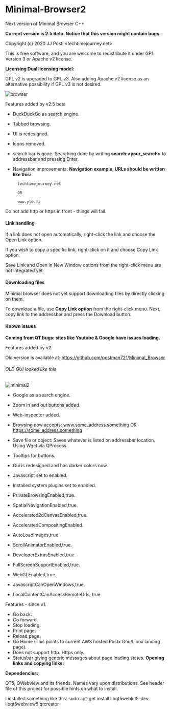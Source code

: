 # Minimal-Browser2
Next version of Minimal Browser C++

<b> Current version is 2.5 Beta. Notice that this version might contain bugs.</b>

Copyright (c) 2020 JJ Posti <techtimejourney.net>

This is free software, and you are welcome to redistribute it under GPL Version 3 or Apache v2 license.


<b>Licensing Dual licensing model:</b> 

GPL v2 is upgraded to GPL v3.
Also adding Apache v2 license as an alternative possibility if GPL v3 is not desired.


![browser](https://user-images.githubusercontent.com/29865797/178351588-e53b7b0d-bd46-4806-95d0-a1f9527658a5.jpg)

Features added by v2.5 beta

- DuckDuckGo as search engine.
- Tabbed browsing.
- UI is redesigned.
- Icons removed.
- search bar is gone. Searching done by writing <b>search:<your_search></b> to addressbar and pressing Enter.
- Navigation improvements:
	<b>Navigation example, URLs should be written like this:</b>
		
		techtimejourney.net

		OR
		
		www.yle.fi
		
Do not add http or https in front - things will fail.	


#### Link handling 

If a link does not open automatically, right-click the link and choose the Open Link option.

If you wish to copy a specific link, right-click on it and choose Copy Link option.


Save Link and Open in New Window options from the right-click menu are not integrated yet.


		
####  Downloading files


Minimal browser does not yet support downloading files by directly clicking on them.

To download a file, use <b>Copy Link option</b> from the right-click menu. Next, copy link to the addressbar and press the Download button.


####  Known issues

<b> Coming from QT bugs: sites like Youtube & Google have issues loading.</b>


Features added by v2.

Old version is available at: https://github.com/postman721/Minimal_Browser

###### OLD GUI looked like this

![minimal2](https://user-images.githubusercontent.com/29865797/72383214-aa5fa780-3723-11ea-8124-98cd12362701.jpg)

 - Google as a search engine.
 - Zoom in and out buttons added.
 - Web-inspector added.
 - Browsing now accepts: www.some_address.something OR https://some_address.something 
 - Save file or object: Saves whatever is listed on addressbar location. Using Wget via QProcess.
 - Tooltips for buttons.
 - Gui is redesigned and has darker colors now.
 
 - Javascript set to enabled.
 - Installed system plugins set to enabled.
 - PrivateBrowsingEnabled,true.
 - SpatialNavigationEnabled,true.
 - Accelerated2dCanvasEnabled,true.
 - AcceleratedCompositingEnabled.
 - AutoLoadImages,true.
 - ScrollAnimatorEnabled,true.
 - DeveloperExtrasEnabled,true.
 - FullScreenSupportEnabled,true.
 - WebGLEnabled,true.
 - JavascriptCanOpenWindows,true.
 - LocalContentCanAccessRemoteUrls, true.


Features - since v1.

- Go back. 
- Go forward.
- Stop loading.
- Print page.
- Reload page.
- Go Home (This points to current AWS hosted Postx Gnu/Linux landing page).
- Does not support http. Https only.
- Statusbar giving generic messages about page loading states.
<b>Opening links and copying links:</b>



<b>Dependencies:</b> 


QT5, QWebview and its friends. Names vary upon distributions. See header file of this project for possible hints on what to install.

I installed something like this: sudo apt-get install libqt5webkit5-dev libqt5webview5 qtcreator
 

